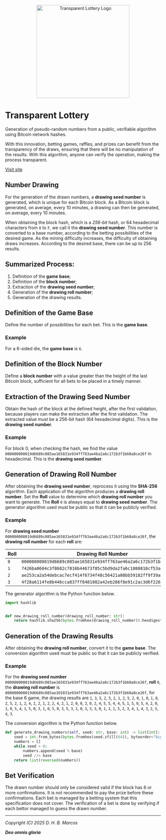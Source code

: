 <p align="center">
  <img src="transparent-lottery.png" alt="Transparent Lottery Logo" width="300">
</p>

# Transparent Lottery

Generation of pseudo-random numbers from a public, verifiable algorithm using Bitcoin network hashes.

With this innovation, betting games, raffles, and prizes can benefit from the transparency of the draws, ensuring that there will be no manipulation of the results. With this algorithm, anyone can verify the operation, making the process transparent.


[Visit site](https://transparentlottery.com/)


## Number Drawing

For the generation of the drawn numbers, a **drawing seed number** is generated, which is unique for each Bitcoin block. As a Bitcoin block is generated, on average, every 10 minutes, a drawing can then be generated, on average, every 10 minutes.

When obtaining the block hash, which is a *256-bit* hash, or 64 hexadecimal characters from `0` to `F`, we call it the **drawing seed number**. This number is converted to a base number, according to the betting possibilities of the desired game. As the mining difficulty increases, the difficulty of obtaining draws increases. According to the desired base, there can be up to 256 results.

## Summarized Process:

1. Definition of the **game base**;
2. Definition of the **block number**;
3. Extraction of the **drawing seed number**;
4. Generation of the **drawing roll number**;
5. Generation of the drawing results.

## Definition of the Game Base

Define the number of possibilities for each bet. This is the **game base**.

### Example

For a 6-sided die, the **game base** is `6`.

## Definition of the Block Number

Define a **block number** with a value greater than the height of the last Bitcoin block, sufficient for all bets to be placed in a timely manner.

## Extraction of the Drawing Seed Number

Obtain the hash of the block at the defined height, after the first validation, because players can make the extraction after the first validation. The extracted value must be a 256-bit hash (64 hexadecimal digits). This is the **drawing seed number**.

### Example

For block 0, when checking the hash, we find the value `000000000019d6689c085ae165831e934ff763ae46a2a6c172b3f1b60a8ce26f` in hexadecimal. This is the **drawing seed number**.

## Generation of Drawing Roll Number

After obtaining the **drawing seed number**, reprocess it using the **SHA-256** algorithm. Each application of the algorithm produces a **drawing roll number**.
Set the **Roll** value to determine which **drawing roll number** you want to generate. The **Roll** `0` is always equal to **drawing seed number**. The generator algorithm used must be public so that it can be publicly verified.

### Example

For **drawing seed number** `000000000019d6689c085ae165831e934ff763ae46a2a6c172b3f1b60a8ce26f`, the **drawing roll number** for each **roll** are:

| Roll | Drawing Roll Number                                                |
| ---- | ------------------------------------------------------------------ |
| `0`  | `000000000019d6689c085ae165831e934ff763ae46a2a6c172b3f1b60a8ce26f` |
| `1`  | `7426ba0604c3f8682c7016b44673f85c5bd9da2fa6c1080810cf53ae320c9863` |
| `2`  | `ae253ca2a54debcac7ecf414f6734f48c56421a08bb59182ff9f39a6fffdb588` |
| `3`  | `4f28a6114fe8b446cca837ff8481082a42eb286f8e91c2ac3d6f226b83e8cd5a` |


The generator algorithm is the Python function below.

```python
import hashlib


def new_drawing_roll_number(drawing_roll_number: str):
    return hashlib.sha256(bytes.fromhex(drawing_roll_number)).hexdigest()

```

## Generation of the Drawing Results

After obtaining the **drawing roll number**, convert it to the **game base**. The conversion algorithm used must be public so that it can be publicly verified.

### Example

For the **drawing seed number** `000000000019d6689c085ae165831e934ff763ae46a2a6c172b3f1b60a8ce26f`, **roll** `0`, the **drawing roll number** is `000000000019d6689c085ae165831e934ff763ae46a2a6c172b3f1b60a8ce26f`, for the base 6 game, the drawing results are `1`, `3`, `5`, `2`, `5`, `2`, `1`, `2`, `5`, `2`, `0`, `1`, `0`, `1`, `0`, `2`, `5`, `2`, `1`, `2`, `4`, `2`, `2`, `1`, `2`, `2`, `4`, `2`, `1`, `2`, `0`, `0`, `2`, `0`, `2`, `4`, `5`, `5`, `4`, `4`, `5`, `1`, `5`, `0`, `5`, `4`, `2`, `0`, `1`, `0`, `5`, `4`, `1`, `5`, `0`, `3`, `1`, `0`, `5`, `0`, `3`, `5`, `3`, `1`, `0`, `3`, `3`, `3`, `0`, `1`, `3`, `1`, `5`, `2`, `3`, `4`, `1`, `4`, `3`, `2`, `5`, `4`, `3`.

The conversion algorithm is the Python function below.

```python
def generate_drawing_numbers(self, seed: str, base: int) -> list[int]:
    seed = int.from_bytes(bytes.fromhex(seed.zfill(64)), byteorder="big")
    numbers = []
    while seed > 0:
        numbers.append(seed % base)
        seed //= base
    return list(reversed(numbers))
```

## Bet Verification

The drawn number should only be considered valid if the block has 6 or more confirmations. It is not recommended to pay the prize before these confirmations. Each bet is managed by a betting system that this specification does not cover. The verification of a bet is done by verifying if each bettor managed to guess the drawn number.

---
*Copyright (C) 2025 D. H. B. Marcos*

***Deo omnis gloria***
